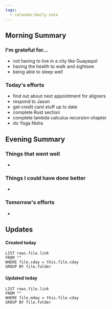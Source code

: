 ```yaml
---
tags:
  - calendar/daily-note
---
```


## Morning Summary

### I'm grateful for...

- not having to live in a city like Guayaquil
- having the health to walk and sightsee
- being able to sleep well

### Today's efforts

- find out about next appointment for aligners
- respond to Jason
- get credit card stuff up to date
- complete Rust section
- complete lambda calculus recursion chapter
- do Yoga Nidra

## Evening Summary

### Things that went well

-

### Things I could have done better

-

### Tomorrow's efforts

-

## Updates

#### Created today

```dataview
LIST rows.file.link
FROM ""
WHERE file.cday = this.file.cday
GROUP BY file.folder
```

#### Updated today

```dataview
LIST rows.file.link
FROM ""
WHERE file.mday = this.file.cday
GROUP BY file.folder
```
